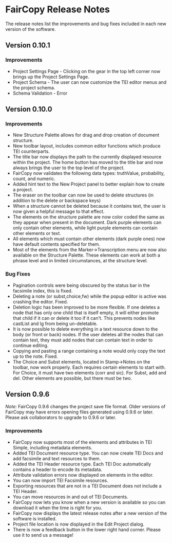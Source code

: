 # FairCopy Release Notes

The release notes list the improvements and bug fixes included in each new version of the software.

## Version 0.10.1

### Improvements

* Project Settings Page - Clicking on the gear in the top left corner now brings up the Project Settings Page.
* Project Schema - The user can now customize the TEI editor menus and the project schema. 
* Schema Validation - Error

## Version 0.10.0

### Improvements

* New Structure Palette allows for drag and drop creation of document structure.
* New toolbar layout, includes common editor functions which produce TEI counterparts.
* The title bar now displays the path to the currently displayed resource within the project. The home button has moved to the title bar and now always brings the user to the top level of the project.
* FairCopy now validates the following data types: truthValue, probability, count, and numeric.
* Added hint text to the New Project panel to better explain how to create a project.
* The eraser on the toolbar can now be used to delete structures (in addition to the delete or backspace keys)
* When a structure cannot be deleted because it contains text, the user is now given a helpful message to that effect.
* The elements on the structure palette are now color coded the same as they appear when present in the document. Dark purple elements can only contain other elements, while light purple elements can contain other elements or text.
* All elements which must contain other elements (dark purple ones) now have default contents specified for them.
* Most of the elements from the Marker->Transcription menu are now also available on the Structure Palette. These elements can work at both a phrase level and in limited circumstances, at the structure level. 

### Bug Fixes

* Pagination controls were being obscured by the status bar in the facsimile index, this is fixed.
* Deleting a note (or subst,choice,fw) while the popup editor is active was crashing the editor. Fixed.
* Deletion logic has been improved to be more flexible. If one deletes a node that has only one child that is itself empty, it will either promote that child if it can or delete it too if it can't. This prevents nodes like castList and lg from being un-deletable. 
* It is now possible to delete everything in a text resource down to the body (or front or back) nodes. If the user deletes all the nodes that can contain text, they must add nodes that can contain text in order to continue editing.
* Copying and pasting a range containing a note would only copy the text up to the note. Fixed.
* The Choice and Subst elements, located in Stamp->Notes on the toolbar, now work properly. Each requires certain elements to start with. For Choice, it must have two elements (corr and sic). For Subst, add and del. Other elements are possible, but there must be two.

## Version 0.9.6

_Note:_ FairCopy 0.9.6 changes the project save file format. Older versions of FairCopy may have errors opening files generated using 0.9.6 or later. Please ask collaborators to upgrade to 0.9.6 or later.

### Improvements

* FairCopy now supports most of the elements and attributes in TEI Simple, including metadata elements.
* Added TEI Document resource type. You can now create TEI Docs and add facsimile and text resources to them.
* Added the TEI Header resource type. Each TEI Doc automatically contains a header to encode its metadata. 
* Attribute validation errors now displayed on elements in the editor.
* You can now import TEI Facsimile resources.
* Exporting resources that are not in a TEI Document does not include a TEI Header.
* You can move resources in and out of TEI Documents.
* FairCopy now lets you know when a new version is available so you can download it when the time is right for you.
* FairCopy now displays the latest release notes after a new version of the software is installed.
* Project file location is now displayed in the Edit Project dialog.
* There is now a feedback button in the lower right hand corner. Please use it to send us a message!